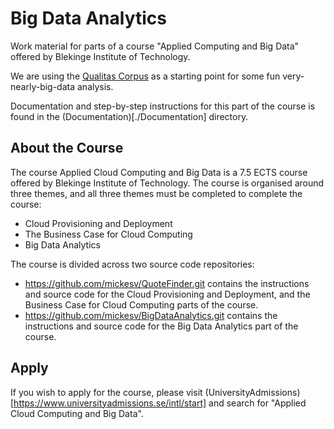 # Big Data Analytics
Work material for parts of a course "Applied Computing and Big Data" offered by Blekinge Institute of Technology.

We are using the [Qualitas Corpus](http://qualitascorpus.com/) as a starting point for some fun very-nearly-big-data analysis.

Documentation and step-by-step instructions for this part of the course is found in the (Documentation)[./Documentation] directory.

## About the Course
The course Applied Cloud Computing and Big Data is a 7.5 ECTS course offered by Blekinge Institute of Technology. The course is organised around three themes, and all three themes must be completed to complete the course:

- Cloud Provisioning and Deployment
- The Business Case for Cloud Computing
- Big Data Analytics

The course is divided across two source code repositories:

- https://github.com/mickesv/QuoteFinder.git contains the instructions and source code for the Cloud Provisioning and Deployment, and the Business Case for Cloud Computing parts of the course.
- https://github.com/mickesv/BigDataAnalytics.git contains the instructions and source code for the Big Data Analytics part of the course.

## Apply
If you wish to apply for the course, please visit (UniversityAdmissions)[https://www.universityadmissions.se/intl/start] and search for "Applied Cloud Computing and Big Data".
